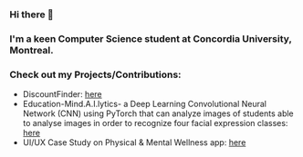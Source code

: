 ### Hi there 👋
### I'm a keen Computer Science student at Concordia University, Montreal.
### Check out my Projects/Contributions:
* DiscountFinder: [here](https://github.com/ryandela44/soen357Project)
* Education-Mind.A.I.lytics- a Deep Learning Convolutional Neural Network (CNN) using PyTorch that can analyze images of students able to analyse images in
order to recognize four facial expression classes: [here](https://github.com/yogurtshake/COMP-472-Project)
* UI/UX Case Study on Physical & Mental Wellness app: [here](https://quilled-egg-abb.notion.site/Case-Study-UX-UI-Design-of-a-Physical-Mental-Wellness-App-ActivePal-0f74b3091f6e4022ba309396d6b7a7aa) 
<!--
**amannuck/amannuck** is a ✨ _special_ ✨ repository because its `README.md` (this file) appears on your GitHub profile.

Here are some ideas to get you started:

- 🔭 I’m currently working on ...
- 🌱 I’m currently learning ...
- 👯 I’m looking to collaborate on ...
- 🤔 I’m looking for help with ...
- 💬 Ask me about ...
- 📫 How to reach me: ...
- 😄 Pronouns: ...
- ⚡ Fun fact: ...
-->
